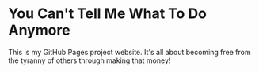 # You Can't Tell Me What To Do Anymore

This is my GitHub Pages project website. It's all about becoming free from the tyranny of others through making that money!
